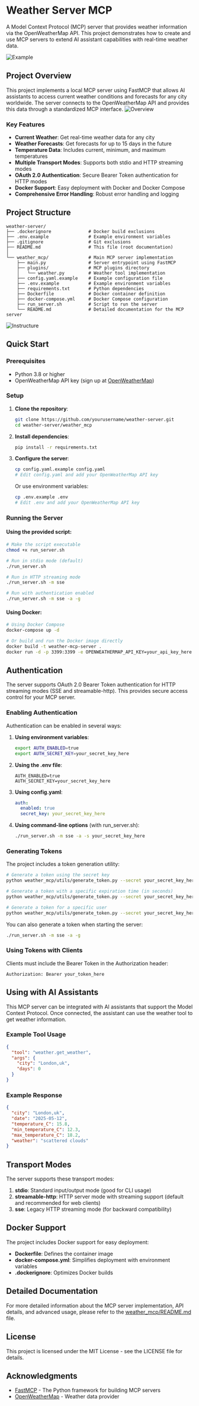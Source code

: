 # Weather Server MCP

A Model Context Protocol (MCP) server that provides weather information via the OpenWeatherMap API. This project demonstrates how to create and use MCP servers to extend AI assistant capabilities with real-time weather data.

![Example](https://github.com/tobecrazy/weather-server/blob/develop/weather_mcp/images/w1.png)

## Project Overview

This project implements a local MCP server using FastMCP that allows AI assistants to access current weather conditions and forecasts for any city worldwide. The server connects to the OpenWeatherMap API and provides this data through a standardized MCP interface.
![Overview](https://github.com/tobecrazy/weather-server/blob/develop/weather_mcp/images/w2.png)

### Key Features

- **Current Weather**: Get real-time weather data for any city
- **Weather Forecasts**: Get forecasts for up to 15 days in the future
- **Temperature Data**: Includes current, minimum, and maximum temperatures
- **Multiple Transport Modes**: Supports both stdio and HTTP streaming modes
- **OAuth 2.0 Authentication**: Secure Bearer Token authentication for HTTP modes
- **Docker Support**: Easy deployment with Docker and Docker Compose
- **Comprehensive Error Handling**: Robust error handling and logging

## Project Structure

```
weather-server/
├── .dockerignore              # Docker build exclusions
├── .env.example               # Example environment variables
├── .gitignore                 # Git exclusions
├── README.md                  # This file (root documentation)
│
└── weather_mcp/               # Main MCP server implementation
    ├── main.py                # Server entrypoint using FastMCP
    ├── plugins/               # MCP plugins directory
    │   └── weather.py         # Weather tool implementation
    ├── config.yaml.example    # Example configuration file
    ├── .env.example           # Example environment variables
    ├── requirements.txt       # Python dependencies
    ├── Dockerfile             # Docker container definition
    ├── docker-compose.yml     # Docker Compose configuration
    ├── run_server.sh          # Script to run the server
    └── README.md              # Detailed documentation for the MCP server
```

![Instructure](https://github.com/tobecrazy/weather-server/blob/develop/weather_mcp/images/w3.png)
## Quick Start

### Prerequisites

- Python 3.8 or higher
- OpenWeatherMap API key (sign up at [OpenWeatherMap](https://home.openweathermap.org/users/sign_up))

### Setup

1. **Clone the repository**:
   ```bash
   git clone https://github.com/yourusername/weather-server.git
   cd weather-server/weather_mcp
   ```

2. **Install dependencies**:
   ```bash
   pip install -r requirements.txt
   ```

3. **Configure the server**:
   ```bash
   cp config.yaml.example config.yaml
   # Edit config.yaml and add your OpenWeatherMap API key
   ```

   Or use environment variables:
   ```bash
   cp .env.example .env
   # Edit .env and add your OpenWeatherMap API key
   ```

### Running the Server

#### Using the provided script:

```bash
# Make the script executable
chmod +x run_server.sh

# Run in stdio mode (default)
./run_server.sh

# Run in HTTP streaming mode
./run_server.sh -m sse

# Run with authentication enabled
./run_server.sh -m sse -a -g
```

#### Using Docker:

```bash
# Using Docker Compose
docker-compose up -d

# Or build and run the Docker image directly
docker build -t weather-mcp-server .
docker run -d -p 3399:3399 -e OPENWEATHERMAP_API_KEY=your_api_key_here weather-mcp-server
```

## Authentication

The server supports OAuth 2.0 Bearer Token authentication for HTTP streaming modes (SSE and streamable-http). This provides secure access control for your MCP server.

### Enabling Authentication

Authentication can be enabled in several ways:

1. **Using environment variables**:
   ```bash
   export AUTH_ENABLED=true
   export AUTH_SECRET_KEY=your_secret_key_here
   ```

2. **Using the .env file**:
   ```
   AUTH_ENABLED=true
   AUTH_SECRET_KEY=your_secret_key_here
   ```

3. **Using config.yaml**:
   ```yaml
   auth:
     enabled: true
     secret_key: your_secret_key_here
   ```

4. **Using command-line options** (with run_server.sh):
   ```bash
   ./run_server.sh -m sse -a -s your_secret_key_here
   ```

### Generating Tokens

The project includes a token generation utility:

```bash
# Generate a token using the secret key
python weather_mcp/utils/generate_token.py --secret your_secret_key_here

# Generate a token with a specific expiration time (in seconds)
python weather_mcp/utils/generate_token.py --secret your_secret_key_here --expiry 3600

# Generate a token for a specific user
python weather_mcp/utils/generate_token.py --secret your_secret_key_here --user "user123"
```

You can also generate a token when starting the server:

```bash
./run_server.sh -m sse -a -g
```

### Using Tokens with Clients

Clients must include the Bearer Token in the Authorization header:

```
Authorization: Bearer your_token_here
```

## Using with AI Assistants

This MCP server can be integrated with AI assistants that support the Model Context Protocol. Once connected, the assistant can use the weather tool to get weather information.

### Example Tool Usage

```json
{
  "tool": "weather.get_weather",
  "args": {
    "city": "London,uk",
    "days": 0
  }
}
```

### Example Response

```json
{
  "city": "London,uk",
  "date": "2025-05-12",
  "temperature_C": 15.8,
  "min_temperature_C": 12.3,
  "max_temperature_C": 18.2,
  "weather": "scattered clouds"
}
```

## Transport Modes

The server supports these transport modes:

1. **stdio**: Standard input/output mode (good for CLI usage)
2. **streamable-http**: HTTP server mode with streaming support (default and recommended for web clients)
3. **sse**: Legacy HTTP streaming mode (for backward compatibility)

## Docker Support

The project includes Docker support for easy deployment:

- **Dockerfile**: Defines the container image
- **docker-compose.yml**: Simplifies deployment with environment variables
- **.dockerignore**: Optimizes Docker builds

## Detailed Documentation

For more detailed information about the MCP server implementation, API details, and advanced usage, please refer to the [weather_mcp/README.md](weather_mcp/README.md) file.

## License

This project is licensed under the MIT License - see the LICENSE file for details.

## Acknowledgments

- [FastMCP](https://github.com/modelcontextprotocol/fastmcp) - The Python framework for building MCP servers
- [OpenWeatherMap](https://openweathermap.org/) - Weather data provider
